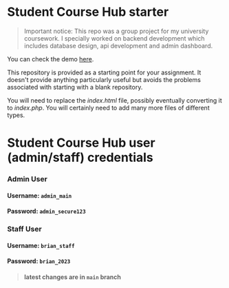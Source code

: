 # Student Course Hub starter

> Important notice: This repo was a group project for my university coursework. I specially worked on backend development which includes database design, api development and admin dashboard.

You can check the demo [here](https://student-course-hub-team-a.great-site.net/?i=1).

This repository is provided as a starting point for your assignment.
It doesn't provide anything particularly useful but avoids the problems associated with starting with a blank repository.

You will need to replace the *index.html* file, possibly eventually converting it to *index.php*.
You will certainly need to add many more files of different types.


# Student Course Hub user (admin/staff) credentials

### Admin User
#### Username: `admin_main` 
#### Password: `admin_secure123` 

### Staff User
#### Username: `brian_staff` 
#### Password: `brian_2023` 

> #### latest changes are in `main` branch


